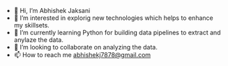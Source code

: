 - 👋 Hi, I’m Abhishek Jaksani
- 👀 I’m interested in explorig new technologies which helps to enhance my skillsets.
- 🌱 I’m currently learning Python for building data pipelines to extract and anylaze the data.
- 💞️ I’m looking to collaborate on analyzing the data.
- 📫 How to reach me abhishekj7878@gmail.com

<!---
abijaksani/abijaksani is a ✨ special ✨ repository because its `README.md` (this file) appears on your GitHub profile.
You can click the Preview link to take a look at your changes.
--->
